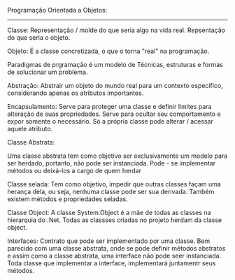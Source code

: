 ﻿Programação Orientada a Objetos:
**********************************************************************************************************************************************************

Classe: Representação / molde do que seria algo na vida real. Repsentação do que seria o objeto.

Objeto: É a classe concretizada, o que o torna "real" na programação.

Paradigmas de prgramação é um modelo de Técnicas, estruturas e formas de solucionar um problema.

Abstração:
Abstrair um objeto do mundo real para um contexto específico, considerando apenas os atributos importantes.

Encapsulamento: Serve para proteger uma classe e definir limites para alteração de suas propriedades. Serve para ocultar seu comportamento e expor somente o necessário.
Só a própria classe pode alterar /  acessar aquele atributo.

Classe Abstrata:

Uma classe abstrata tem como objetivo ser exclusivamente um modelo para ser herdado, portanto, não pode ser instanciada. Pode - se implementar métodos ou deixá-los a cargo de quem herdar

Classe selada: 
Tem como objetivo, impedir que outras classes façam uma herança dela, ou seja, nenhuma classe pode ser sua derivada.
Também existem métodos e propriedades seladas.

Classe Object:
 A classe System.Object é a mãe de todas as classes na hierarquia do .Net. Todas as classses criadas no projeto herdam da classe object.

Interfaces:
Contrato que pode ser implementado por uma classe. Bem parecido com uma classe abstrata, onde se pode definir métodos abstratos e assim como a classe abstrata, uma interface não pode seer instanciada.
Toda classe que implementar a interface, implementará juntamentr seus métodos.


